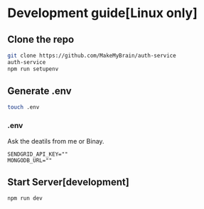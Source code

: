 # Development guide[Linux only]

## Clone the repo

```bash
git clone https://github.com/MakeMyBrain/auth-service
auth-service
npm run setupenv
```

## Generate .env

```bash
touch .env
```

### .env

Ask the deatils from me or Binay.

```
SENDGRID_API_KEY=""
MONGODB_URL=""
```

## Start Server[development]

```bash
npm run dev
```
